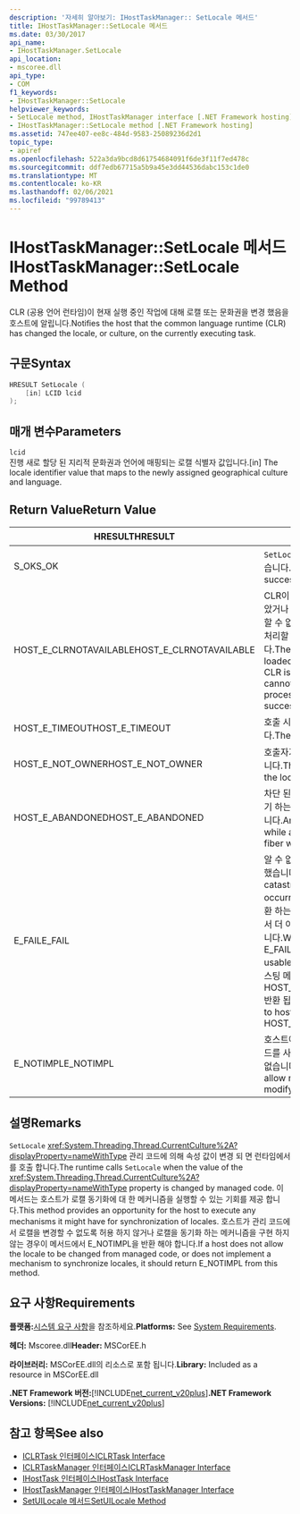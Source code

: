 ```yaml
---
description: '자세히 알아보기: IHostTaskManager:: SetLocale 메서드'
title: IHostTaskManager::SetLocale 메서드
ms.date: 03/30/2017
api_name:
- IHostTaskManager.SetLocale
api_location:
- mscoree.dll
api_type:
- COM
f1_keywords:
- IHostTaskManager::SetLocale
helpviewer_keywords:
- SetLocale method, IHostTaskManager interface [.NET Framework hosting]
- IHostTaskManager::SetLocale method [.NET Framework hosting]
ms.assetid: 747ee407-ee8c-484d-9583-25089236d2d1
topic_type:
- apiref
ms.openlocfilehash: 522a3da9bcd8d61754684091f6de3f11f7ed478c
ms.sourcegitcommit: ddf7edb67715a5b9a45e3dd44536dabc153c1de0
ms.translationtype: MT
ms.contentlocale: ko-KR
ms.lasthandoff: 02/06/2021
ms.locfileid: "99789413"
---
```

# <a name="ihosttaskmanagersetlocale-method"></a><span data-ttu-id="58479-103">IHostTaskManager::SetLocale 메서드</span><span class="sxs-lookup"><span data-stu-id="58479-103">IHostTaskManager::SetLocale Method</span></span>

<span data-ttu-id="58479-104">CLR (공용 언어 런타임)이 현재 실행 중인 작업에 대해 로캘 또는 문화권을 변경 했음을 호스트에 알립니다.</span><span class="sxs-lookup"><span data-stu-id="58479-104">Notifies the host that the common language runtime (CLR) has changed the locale, or culture, on the currently executing task.</span></span>  
  
## <a name="syntax"></a><span data-ttu-id="58479-105">구문</span><span class="sxs-lookup"><span data-stu-id="58479-105">Syntax</span></span>  
  
```cpp  
HRESULT SetLocale (  
    [in] LCID lcid  
);  
```  
  
## <a name="parameters"></a><span data-ttu-id="58479-106">매개 변수</span><span class="sxs-lookup"><span data-stu-id="58479-106">Parameters</span></span>  

 `lcid`  
 <span data-ttu-id="58479-107">진행 새로 할당 된 지리적 문화권과 언어에 매핑되는 로캘 식별자 값입니다.</span><span class="sxs-lookup"><span data-stu-id="58479-107">[in] The locale identifier value that maps to the newly assigned geographical culture and language.</span></span>  
  
## <a name="return-value"></a><span data-ttu-id="58479-108">Return Value</span><span class="sxs-lookup"><span data-stu-id="58479-108">Return Value</span></span>  
  
|<span data-ttu-id="58479-109">HRESULT</span><span class="sxs-lookup"><span data-stu-id="58479-109">HRESULT</span></span>|<span data-ttu-id="58479-110">설명</span><span class="sxs-lookup"><span data-stu-id="58479-110">Description</span></span>|  
|-------------|-----------------|  
|<span data-ttu-id="58479-111">S_OK</span><span class="sxs-lookup"><span data-stu-id="58479-111">S_OK</span></span>|<span data-ttu-id="58479-112">`SetLocale` 성공적으로 반환 되었습니다.</span><span class="sxs-lookup"><span data-stu-id="58479-112">`SetLocale` returned successfully.</span></span>|  
|<span data-ttu-id="58479-113">HOST_E_CLRNOTAVAILABLE</span><span class="sxs-lookup"><span data-stu-id="58479-113">HOST_E_CLRNOTAVAILABLE</span></span>|<span data-ttu-id="58479-114">CLR이 프로세스에 로드 되지 않았거나 CLR이 관리 코드를 실행할 수 없거나 호출을 성공적으로 처리할 수 없는 상태에 있습니다.</span><span class="sxs-lookup"><span data-stu-id="58479-114">The CLR has not been loaded into a process, or the CLR is in a state in which it cannot run managed code or process the call successfully.</span></span>|  
|<span data-ttu-id="58479-115">HOST_E_TIMEOUT</span><span class="sxs-lookup"><span data-stu-id="58479-115">HOST_E_TIMEOUT</span></span>|<span data-ttu-id="58479-116">호출 시간이 초과 되었습니다.</span><span class="sxs-lookup"><span data-stu-id="58479-116">The call timed out.</span></span>|  
|<span data-ttu-id="58479-117">HOST_E_NOT_OWNER</span><span class="sxs-lookup"><span data-stu-id="58479-117">HOST_E_NOT_OWNER</span></span>|<span data-ttu-id="58479-118">호출자가 잠금을 소유 하지 않습니다.</span><span class="sxs-lookup"><span data-stu-id="58479-118">The caller does not own the lock.</span></span>|  
|<span data-ttu-id="58479-119">HOST_E_ABANDONED</span><span class="sxs-lookup"><span data-stu-id="58479-119">HOST_E_ABANDONED</span></span>|<span data-ttu-id="58479-120">차단 된 스레드나 파이버에서 대기 하는 동안 이벤트를 취소 했습니다.</span><span class="sxs-lookup"><span data-stu-id="58479-120">An event was canceled while a blocked thread or fiber was waiting on it.</span></span>|  
|<span data-ttu-id="58479-121">E_FAIL</span><span class="sxs-lookup"><span data-stu-id="58479-121">E_FAIL</span></span>|<span data-ttu-id="58479-122">알 수 없는 치명적인 오류가 발생 했습니다.</span><span class="sxs-lookup"><span data-stu-id="58479-122">An unknown catastrophic failure occurred.</span></span> <span data-ttu-id="58479-123">메서드가 E_FAIL 반환 하는 경우 해당 프로세스 내에서 더 이상 CLR을 사용할 수 없습니다.</span><span class="sxs-lookup"><span data-stu-id="58479-123">When a method returns E_FAIL, the CLR is no longer usable within the process.</span></span> <span data-ttu-id="58479-124">호스팅 메서드를 이후에 호출 하면 HOST_E_CLRNOTAVAILABLE 반환 됩니다.</span><span class="sxs-lookup"><span data-stu-id="58479-124">Subsequent calls to hosting methods return HOST_E_CLRNOTAVAILABLE.</span></span>|  
|<span data-ttu-id="58479-125">E_NOTIMPL</span><span class="sxs-lookup"><span data-stu-id="58479-125">E_NOTIMPL</span></span>|<span data-ttu-id="58479-126">호스트에서 관리 되는 사용자 코드를 사용 하 여 로캘을 수정할 수 없습니다.</span><span class="sxs-lookup"><span data-stu-id="58479-126">The host does not allow managed user code to modify the locale.</span></span>|  
  
## <a name="remarks"></a><span data-ttu-id="58479-127">설명</span><span class="sxs-lookup"><span data-stu-id="58479-127">Remarks</span></span>  

 <span data-ttu-id="58479-128">`SetLocale` <xref:System.Threading.Thread.CurrentCulture%2A?displayProperty=nameWithType> 관리 코드에 의해 속성 값이 변경 되 면 런타임에서를 호출 합니다.</span><span class="sxs-lookup"><span data-stu-id="58479-128">The runtime calls `SetLocale` when the value of the <xref:System.Threading.Thread.CurrentCulture%2A?displayProperty=nameWithType> property is changed by managed code.</span></span> <span data-ttu-id="58479-129">이 메서드는 호스트가 로캘 동기화에 대 한 메커니즘을 실행할 수 있는 기회를 제공 합니다.</span><span class="sxs-lookup"><span data-stu-id="58479-129">This method provides an opportunity for the host to execute any mechanisms it might have for synchronization of locales.</span></span> <span data-ttu-id="58479-130">호스트가 관리 코드에서 로캘을 변경할 수 없도록 허용 하지 않거나 로캘을 동기화 하는 메커니즘을 구현 하지 않는 경우이 메서드에서 E_NOTIMPL을 반환 해야 합니다.</span><span class="sxs-lookup"><span data-stu-id="58479-130">If a host does not allow the locale to be changed from managed code, or does not implement a mechanism to synchronize locales, it should return E_NOTIMPL from this method.</span></span>  
  
## <a name="requirements"></a><span data-ttu-id="58479-131">요구 사항</span><span class="sxs-lookup"><span data-stu-id="58479-131">Requirements</span></span>  

 <span data-ttu-id="58479-132">**플랫폼:**[시스템 요구 사항](../../get-started/system-requirements.md)을 참조하세요.</span><span class="sxs-lookup"><span data-stu-id="58479-132">**Platforms:** See [System Requirements](../../get-started/system-requirements.md).</span></span>  
  
 <span data-ttu-id="58479-133">**헤더:** Mscoree.dll</span><span class="sxs-lookup"><span data-stu-id="58479-133">**Header:** MSCorEE.h</span></span>  
  
 <span data-ttu-id="58479-134">**라이브러리:** MSCorEE.dll의 리소스로 포함 됩니다.</span><span class="sxs-lookup"><span data-stu-id="58479-134">**Library:** Included as a resource in MSCorEE.dll</span></span>  
  
 <span data-ttu-id="58479-135">**.NET Framework 버전:**[!INCLUDE[net_current_v20plus](../../../../includes/net-current-v20plus-md.md)]</span><span class="sxs-lookup"><span data-stu-id="58479-135">**.NET Framework Versions:** [!INCLUDE[net_current_v20plus](../../../../includes/net-current-v20plus-md.md)]</span></span>  
  
## <a name="see-also"></a><span data-ttu-id="58479-136">참고 항목</span><span class="sxs-lookup"><span data-stu-id="58479-136">See also</span></span>

- [<span data-ttu-id="58479-137">ICLRTask 인터페이스</span><span class="sxs-lookup"><span data-stu-id="58479-137">ICLRTask Interface</span></span>](iclrtask-interface.md)
- [<span data-ttu-id="58479-138">ICLRTaskManager 인터페이스</span><span class="sxs-lookup"><span data-stu-id="58479-138">ICLRTaskManager Interface</span></span>](iclrtaskmanager-interface.md)
- [<span data-ttu-id="58479-139">IHostTask 인터페이스</span><span class="sxs-lookup"><span data-stu-id="58479-139">IHostTask Interface</span></span>](ihosttask-interface.md)
- [<span data-ttu-id="58479-140">IHostTaskManager 인터페이스</span><span class="sxs-lookup"><span data-stu-id="58479-140">IHostTaskManager Interface</span></span>](ihosttaskmanager-interface.md)
- [<span data-ttu-id="58479-141">SetUILocale 메서드</span><span class="sxs-lookup"><span data-stu-id="58479-141">SetUILocale Method</span></span>](ihosttaskmanager-setuilocale-method.md)
